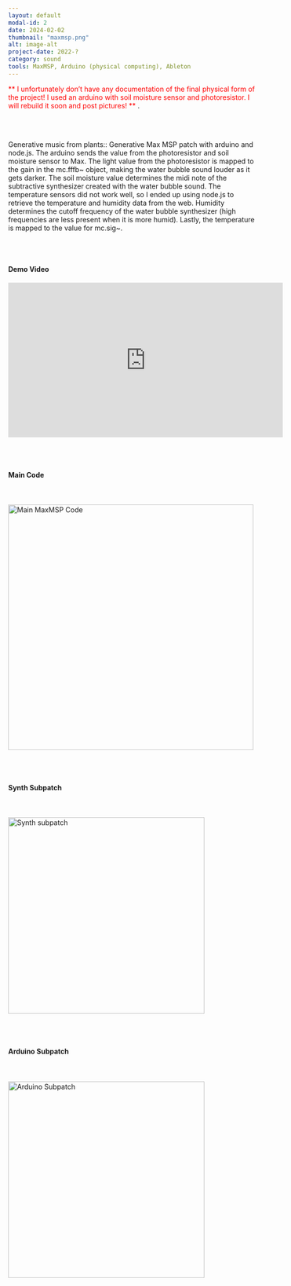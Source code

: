 ```yaml
---
layout: default
modal-id: 2
date: 2024-02-02
thumbnail: "maxmsp.png"
alt: image-alt
project-date: 2022-?
category: sound
tools: MaxMSP, Arduino (physical computing), Ableton
---
```


<span style="color:red"> ** I unfortunately don’t have any documentation of the final physical form of the project! I used an arduino with soil moisture sensor and photoresistor. I will rebuild it soon and post pictures! ** </span>.

<br/><br/>

Generative music from plants:: Generative Max MSP patch with arduino and node.js. The arduino sends the value from the photoresistor and soil moisture sensor to Max. The light value from the photoresistor is mapped to the gain in the mc.fffb~ object, making the water bubble sound louder as it gets darker. The soil moisture value determines the midi note of the subtractive synthesizer created with the water bubble sound. The temperature sensors did not work well, so I ended up using node.js to retrieve the temperature and humidity data from the web. Humidity determines the cutoff frequency of the water bubble synthesizer (high frequencies are less present when it is more humid). Lastly, the temperature is mapped to the value for mc.sig~.

<br/><br/>

<h4>Demo Video</h4>
<div class="video-container">
<iframe width="560" height="315" src="https://www.youtube-nocookie.com/embed/9Sb_fUMfHaw?si=9FM2nTtWI08dRF9i" title="YouTube video player" frameborder="0" allow="accelerometer; autoplay; clipboard-write; encrypted-media; gyroscope; picture-in-picture; web-share" referrerpolicy="strict-origin-when-cross-origin" allowfullscreen></iframe></div>

<br/><br/>
<h4>Main Code</h4>
<br/><br/>
<img src="{{ site.baseurl }}/img/portfolio/main-code.png" alt="Main MaxMSP Code" class="center-image" width="500">


<br/><br/>
<h4>Synth Subpatch</h4>
<br/><br/>
<img src="{{ site.baseurl }}/img/portfolio/synth.png" alt="Synth subpatch" class="center-image" width="400">

<br/><br/>
<h4>Arduino Subpatch</h4>
<br/><br/>
<img src="{{ site.baseurl }}/img/portfolio/arduino.png" alt="Arduino Subpatch" class="center-image" width="400">